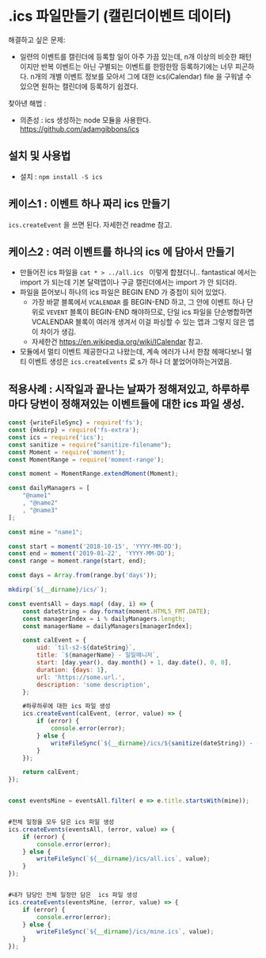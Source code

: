 
# .ics 파일만들기 (캘린더이벤트 데이터)


해결하고 싶은 문제:

 - 일련의 이벤트를 캘린더에 등록할 일이 아주 가끔 있는데, n개 이상의 비슷한 패턴이지만 반복 이벤트는 아닌 구별되는 이벤트를 한땀한땀 등록하기에는 너무 피곤하다. n개의 개별 이벤트 정보를 모아서 그에 대한 ics(iCalendar) file 을 구워낼 수 있으면  원하는 캘린더에 등록하기 쉽겠다.

찾아낸 해법 :

 - 의존성 : ics 생성하는 node 모듈을 사용한다.  https://github.com/adamgibbons/ics

## 설치 및 사용법

- 설치 : `npm install -S ics`


## 케이스1 : 이벤트 하나 짜리 ics 만들기

`ics.createEvent` 을 쓰면 된다. 자세한건 readme 참고.

## 케이스2 : 여러 이벤트를 하나의 ics 에 담아서 만들기

- 만들어진 ics 파일을 `cat * > ../all.ics ` 이렇게 합쳤더니.. fantastical 에서는 import 가 되는데 기본 달력앱이나 구글 캘린더에서는 import 가 안 되더라.
- 파일을 뜯어보니 하나의 ics 파일은 BEGIN END 가 중첩이 되어 있었다.
  - 가장 바깥 블록에서 `VCALENDAR` 를 BEGIN-END 하고, 그 안에 이벤트 하나 단위로 `VEVENT` 블록이 BEGIN-END 해야하므로, 단일 ics 파일을 단순병합하면 VCALENDAR 블록이 여러개 생겨서 이걸 파싱할 수 있는 앱과 그렇지 않은 앱이 차이가 생김.
  - 자세한건 https://en.wikipedia.org/wiki/ICalendar 참고.
- 모듈에서 멀티 이벤트 제공한다고 나왔는데, 계속 에러가 나서 한참 헤매다보니 멀티 이벤트 생성은 `ics.createEvents` 로 s가 하나 더 붙었어야하는거였음.

## 적용사례 : 시작일과 끝나는 날짜가 정해져있고, 하루하루마다 당번이 정해져있는 이벤트들에 대한 ics 파일 생성.

```javascript
const {writeFileSync} = require('fs');
const {mkdirp} = require('fs-extra');
const ics = require('ics');
const sanitize = require("sanitize-filename");
const Moment = require('moment');
const MomentRange = require('moment-range');

const moment = MomentRange.extendMoment(Moment);

const dailyManagers = [
    "@name1"
    , "@name2"
    , "@name3"
];

const mine = "name1";

const start = moment('2018-10-15', 'YYYY-MM-DD');
const end = moment('2019-01-22', 'YYYY-MM-DD');
const range = moment.range(start, end);

const days = Array.from(range.by('days'));

mkdirp(`${__dirname}/ics/`);

const eventsAll = days.map( (day, i) => {
    const dateString = day.format(moment.HTML5_FMT.DATE);
    const managerIndex = i % dailyManagers.length;
    const managerName = dailyManagers[managerIndex];

    const calEvent = {
        uid: `til-s2-${dateString}`,
        title: `${managerName} - 일일매니저`,
        start: [day.year(), day.month() + 1, day.date(), 0, 0],
        duration: {days: 1},
        url: 'https://some.url.',
        description: 'some description',
    };

    #하루하루에 대한 ics 파일 생성
    ics.createEvent(calEvent, (error, value) => {
        if (error) {
            console.error(error);
        } else {
            writeFileSync(`${__dirname}/ics/${sanitize(dateString)} - (${managerIndex}) - ${sanitize(managerName)}.ics`, value)
        }
    });

    return calEvent;
});


const eventsMine = eventsAll.filter( e => e.title.startsWith(mine));


#전체 일정을 모두 담은 ics 파일 생성
ics.createEvents(eventsAll, (error, value) => {
    if (error) {
        console.error(error);
    } else {
        writeFileSync(`${__dirname}/ics/all.ics`, value);
    }
});


#내가 담당인 전체 일정만 담은  ics 파일 생성
ics.createEvents(eventsMine, (error, value) => {
    if (error) {
        console.error(error);
    } else {
        writeFileSync(`${__dirname}/ics/mine.ics`, value);
    }
});
```
